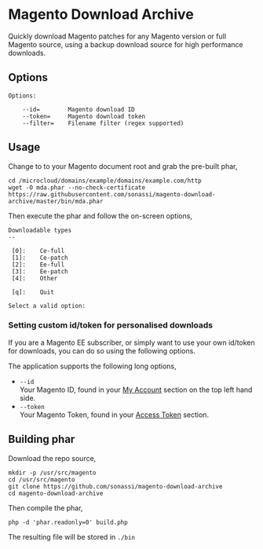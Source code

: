 # Magento Download Archive

Quickly download Magento patches for any Magento version or full Magento source, using a backup download source for high performance downloads.

## Options

~~~~
Options:

    --id=        Magento download ID
    --token=     Magento download token
    --filter=    Filename filter (regex supported)
~~~~

## Usage

Change to to your Magento document root and grab the pre-built phar,

~~~
cd /microcloud/domains/example/domains/example.com/http
wget -O mda.phar --no-check-certificate https://raw.githubusercontent.com/sonassi/magento-download-archive/master/bin/mda.phar
~~~~

Then execute the phar and follow the on-screen options,

~~~~
Downloadable types
--

 [0]:    Ce-full
 [1]:    Ce-patch
 [2]:    Ee-full
 [3]:    Ee-patch
 [4]:    Other

 [q]:    Quit

Select a valid option:
~~~~

### Setting custom id/token for personalised downloads

If you are a Magento EE subscriber, or simply want to use your own id/token for downloads, you can do so using the following options.

The application supports the following long options,

 - `--id`  
    Your Magento ID, found in your [My Account](https://account.magento.com/customer/account/) section on the top left hand side.
 - `--token`  
    Your Magento Token, found in your [Access Token](https://account.magento.com/downloads/token/) section.

## Building phar

Download the repo source,

~~~
mkdir -p /usr/src/magento
cd /usr/src/magento
git clone https://github.com/sonassi/magento-download-archive
cd magento-download-archive
~~~

Then compile the phar,

~~~~
php -d 'phar.readonly=0' build.php
~~~~

The resulting file will be stored in `./bin`
